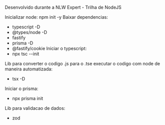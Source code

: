 Desenvolvido durante a NLW Expert - Trilha de NodeJS

Inicializar node: npm init -y
Baixar dependencias:
  * typescript -D
  * @types/node -D
  * fastify
  * prisma -D
  * @fastify/cookie
Iniciar o typescript:
  * npx tsc --init

Lib para converter o codigo .js para o .tse executar o codigo com node de maneira automatizada:
  * tsx -D

Iniciar o prisma:
  * npx prisma init

Lib para validacao de dados:
  * zod
